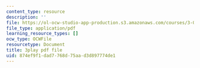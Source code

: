 ```yaml
---
content_type: resource
description: ''
file: https://ol-ocw-studio-app-production.s3.amazonaws.com/courses/3-091sc-introduction-to-solid-state-chemistry-fall-2010/874ef9f1dad7768d75aad3d897774de1_NuoT9XPOjJ0.pdf
file_type: application/pdf
learning_resource_types: []
ocw_type: OCWFile
resourcetype: Document
title: 3play pdf file
uid: 874ef9f1-dad7-768d-75aa-d3d897774de1
---
```


